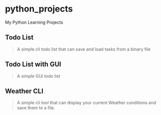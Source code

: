 # python_projects
My Python Learning Projects
## Todo List
> A simple cli todo list that can save and load tasks from a binary file
## Todo List with GUI
> A simple GUI todo list
## Weather CLI
> A simple cli tool that can display your current Weather conditions and save them to a file.